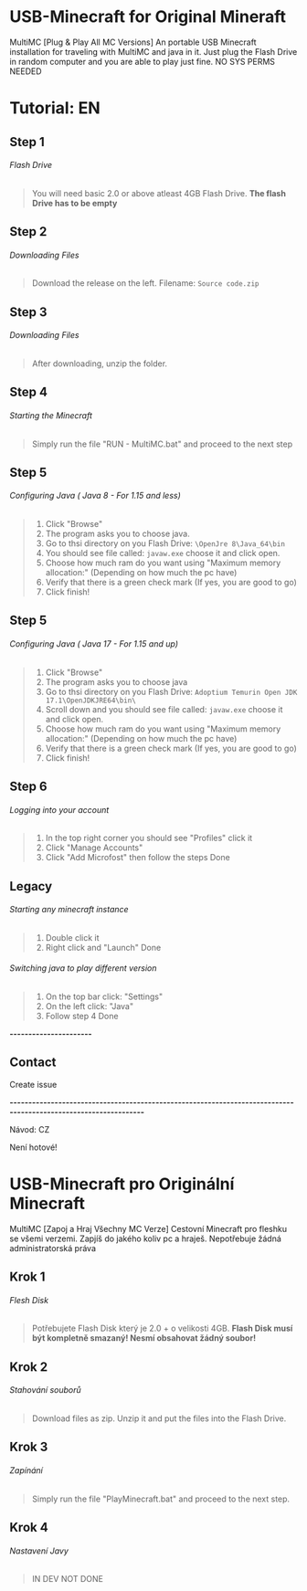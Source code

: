 # USB-Minecraft for Original Mineraft
MultiMC
[Plug & Play All MC Versions] An portable USB Minecraft installation for traveling with MultiMC and java in it. Just plug the Flash Drive in random computer and you are able to play just fine. NO SYS PERMS NEEDED


# Tutorial: EN

## Step 1
###### Flash Drive
> You will need basic 2.0 or above atleast 4GB Flash Drive. **The flash Drive has to be empty**

## Step 2
###### Downloading Files
> Download the release on the left. Filename: `Source code.zip`

## Step 3
###### Downloading Files
> After downloading, unzip the folder.

## Step 4
###### Starting the Minecraft
> Simply run the file "RUN - MultiMC.bat" and proceed to the next step

## Step 5
###### Configuring Java ( Java 8 - For 1.15 and less)
> 1. Click "Browse"
> 2. The program asks you to choose java.
> 3. Go to thsi directory on you Flash Drive: `\OpenJre 8\Java_64\bin`
> 4. You should see file called: `javaw.exe` choose it and click open.
> 5. Choose how much ram do you want using "Maximum memory allocation:" (Depending on how much the pc have)
> 6. Verify that there is a green check mark (If yes, you are good to go)
> 7. Click finish!

## Step 5 
###### Configuring Java ( Java 17 - For 1.15 and up)
> 1. Click "Browse"
> 2. The program asks you to choose java
> 3. Go to thsi directory on you Flash Drive: `Adoptium Temurin Open JDK 17.1\OpenJDKJRE64\bin\`
> 4. Scroll down and you should see file called: `javaw.exe` choose it and click open.
> 5. Choose how much ram do you want using "Maximum memory allocation:" (Depending on how much the pc have)
> 6. Verify that there is a green check mark (If yes, you are good to go)
> 7. Click finish!

## Step 6
###### Logging into your account
> 1. In the top right corner you should see "Profiles" click it
> 2. Click "Manage Accounts"
> 3. Click "Add Microfost" then follow the steps
> Done

## Legacy
###### Starting any minecraft instance
> 1. Double click it
> 1. Right click and "Launch"
> Done

###### Switching java to play different version
> 1. On the top bar click: "Settings"
> 2. On the left click: "Java"
> 3. Follow step 4
> Done

__----------------------__
## Contact
Create issue


__----------------------------------------------------------------------------------------------------------------__

Návod: CZ

Není hotové!

# USB-Minecraft pro Originální Minecraft
MultiMC 
[Zapoj a Hraj Všechny MC Verze] Cestovní Minecraft pro fleshku se všemi verzemi. Zapjíš do jakého koliv pc a hraješ.
Nepotřebuje žádná administratorská práva

## Krok 1
###### Flesh Disk
> Potřebujete Flash Disk který je 2.0 + o velikosti 4GB. **Flash Disk musí být kompletně smazaný! Nesmí obsahovat žádný soubor!**

## Krok 2
###### Stahování souborů
> Download files as zip. Unzip it and put the files into the Flash Drive.

## Krok 3
###### Zapínání 
> Simply run the file "PlayMinecraft.bat" and proceed to the next step.

## Krok 4
###### Nastavení Javy 
> IN DEV NOT DONE




















